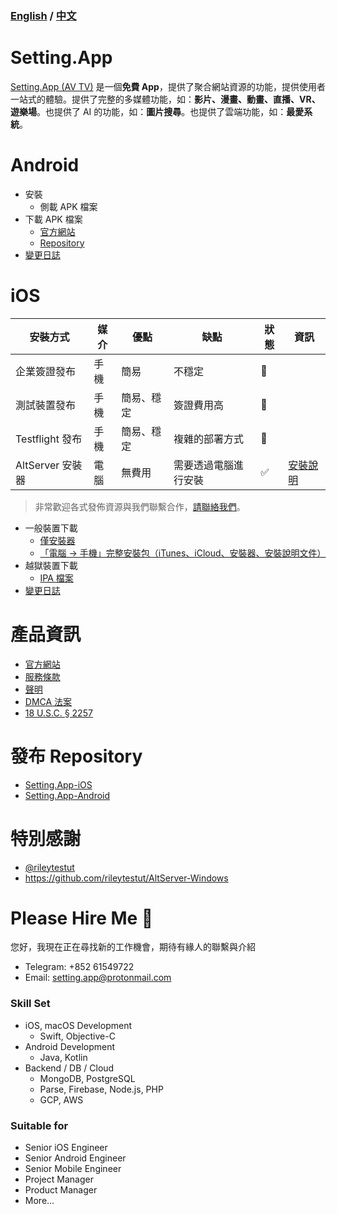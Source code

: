 ### [English](https://github.com/iwantavnow/Setting.App/blob/master/README.md) / [中文](https://github.com/iwantavnow/Setting.App/blob/master/README_zh.md)

# Setting.App
[Setting.App (AV TV)](https://setting.app/tw.php) 是一個**免費 App**，提供了聚合網站資源的功能，提供使用者一站式的體驗。提供了完整的多媒體功能，如：**影片、漫畫、動畫、直播、VR、遊樂場**。也提供了 AI 的功能，如：**圖片搜尋**。也提供了雲端功能，如：**最愛系統**。

# Android
* 安裝
  * 側載 APK 檔案
* 下載 APK 檔案
  * [官方網站](https://setting.app)
  * [Repository](https://github.com/iwantavnow/Setting.App-Android/releases)
* [變更日誌](https://github.com/iwantavnow/Setting.App-Android/releases)

# iOS
安裝方式 | 媒介 | 優點 | 缺點 | 狀態 | 資訊
----- |  ----- | ----- | ----- | ----- | -----
企業簽證發布 | 手機 | 簡易 | 不穩定 | 🚧 | 
測試裝置發布 | 手機 | 簡易、穩定 | 簽證費用高 | 🚧 | 
Testflight 發布 | 手機 | 簡易、穩定 | 複雜的部署方式 | 🚧 | 
AltServer 安裝器 | 電腦 | 無費用 | 需要透過電腦進行安裝 | ✅ | [安裝說明](https://github.com/iwantavnow/Setting.App/blob/master/Guide/AltServerWindows_zh.md)

> 非常歡迎各式發佈資源與我們聯繫合作，[請聯絡我們](mailto:iwantavnow@gmail.com)。

* 一般裝置下載
  * [僅安裝器](https://github.com/iwantavnow/Setting.App/releases/download/v1.3.1-fix/AltServer.msi)
  * [「電腦 → 手機」完整安裝包（iTunes、iCloud、安裝器、安裝說明文件）](https://github.com/iwantavnow/Setting.App/releases/download/b1.3.1-fix/Setting.App-iOS.zip)
* 越獄裝置下載
  * [IPA 檔案](https://github.com/iwantavnow/Setting.App-iOS/releases)
* [變更日誌](https://github.com/iwantavnow/Setting.App-iOS/releases)

# 產品資訊
* [官方網站](https://setting.app/tw.php)
* [服務條款](https://github.com/iwantavnow/Setting.App/blob/master/Info/Terms_zh.md)
* [聲明](https://github.com/iwantavnow/Setting.App/blob/master/Info/Statement_zh.md)
* [DMCA 法案](https://github.com/iwantavnow/Setting.App/blob/master/Info/DCMA_zh.md)
* [18 U.S.C. § 2257](https://github.com/iwantavnow/Setting.App/blob/master/Info/2257_zh.md)

# 發布 Repository
* [Setting.App-iOS](https://github.com/iwantavnow/Setting.App-iOS)
* [Setting.App-Android](https://github.com/iwantavnow/Setting.App-Android)

# 特別感謝
* [@rileytestut](https://github.com/rileytestut)
* https://github.com/rileytestut/AltServer-Windows

# Please Hire Me 👋
您好，我現在正在尋找新的工作機會，期待有緣人的聯繫與介紹
* Telegram: +852 61549722
* Email: setting.app@protonmail.com
### Skill Set
* iOS, macOS Development
  * Swift, Objective-C
* Android Development
  * Java, Kotlin
* Backend / DB / Cloud
  * MongoDB, PostgreSQL
  * Parse, Firebase, Node.js, PHP
  * GCP, AWS
### Suitable for
* Senior iOS Engineer
* Senior Android Engineer
* Senior Mobile Engineer
* Project Manager
* Product Manager
* More...